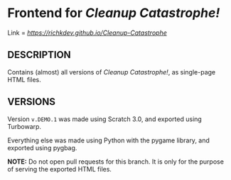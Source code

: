 # Frontend for _Cleanup Catastrophe!_

Link = _<https://richkdev.github.io/Cleanup-Catastrophe>_

## DESCRIPTION
Contains (almost) all versions of _Cleanup Catastrophe!_, as single-page HTML files.

## VERSIONS
Version `v.DEMO.1` was made using Scratch 3.0, and exported using Turbowarp.

Everything else was made using Python with the pygame library, and exported using pygbag.



**NOTE:** Do not open pull requests for this branch. It is only for the purpose of serving the exported HTML files.

